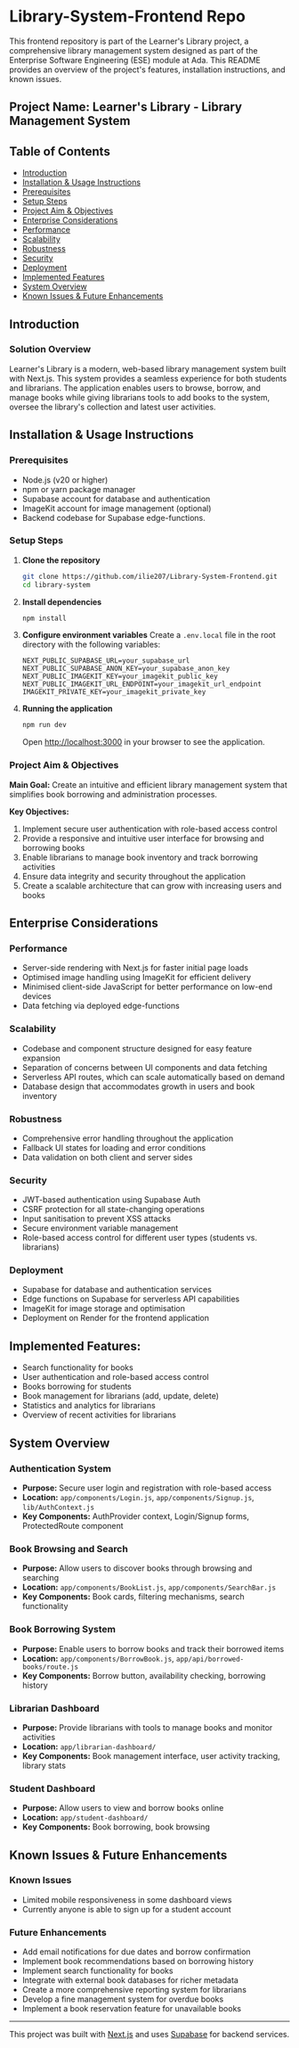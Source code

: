 # Library-System-Frontend Repo

This frontend repository is part of the Learner's Library project, a comprehensive library management system designed as part of the Enterprise Software Engineering (ESE) module at Ada. This README provides an overview of the project's features, installation instructions, and known issues.

## Project Name: Learner's Library - Library Management System

## Table of Contents

- [Introduction](#introduction)
- [Installation & Usage Instructions](#installation--usage-instructions)
- [Prerequisites](#prerequisites)
- [Setup Steps](#setup-steps)
- [Project Aim & Objectives](#project-aim--objectives)
- [Enterprise Considerations](#enterprise-considerations)
- [Performance](#performance)
- [Scalability](#scalability)
- [Robustness](#robustness)
- [Security](#security)
- [Deployment](#deployment)
- [Implemented Features](#implemented-features)
- [System Overview](#system-overview)
- [Known Issues & Future Enhancements](#known-issues--future-enhancements)

## Introduction

### Solution Overview

Learner's Library is a modern, web-based library management system built with Next.js. This system provides a seamless experience for both students and librarians. The application enables users to browse, borrow, and manage books while giving librarians tools to add books to the system, oversee the library's collection and latest user activities.

## Installation & Usage Instructions

### Prerequisites

- Node.js (v20 or higher)
- npm or yarn package manager
- Supabase account for database and authentication
- ImageKit account for image management (optional)
- Backend codebase for Supabase edge-functions.

### Setup Steps

1. **Clone the repository**

   ```bash
   git clone https://github.com/ilie207/Library-System-Frontend.git
   cd library-system
   ```

2. **Install dependencies**

   ```bash
   npm install
   ```

3. **Configure environment variables**
   Create a `.env.local` file in the root directory with the following variables:

   ```
   NEXT_PUBLIC_SUPABASE_URL=your_supabase_url
   NEXT_PUBLIC_SUPABASE_ANON_KEY=your_supabase_anon_key
   NEXT_PUBLIC_IMAGEKIT_KEY=your_imagekit_public_key
   NEXT_PUBLIC_IMAGEKIT_URL_ENDPOINT=your_imagekit_url_endpoint
   IMAGEKIT_PRIVATE_KEY=your_imagekit_private_key
   ```

4. **Running the application**
   ```bash
   npm run dev
   ```
   Open [http://localhost:3000](http://localhost:3000) in your browser to see the application.

### Project Aim & Objectives

**Main Goal:** Create an intuitive and efficient library management system that simplifies book borrowing and administration processes.

**Key Objectives:**

1. Implement secure user authentication with role-based access control
2. Provide a responsive and intuitive user interface for browsing and borrowing books
3. Enable librarians to manage book inventory and track borrowing activities
4. Ensure data integrity and security throughout the application
5. Create a scalable architecture that can grow with increasing users and books

## Enterprise Considerations

### Performance

- Server-side rendering with Next.js for faster initial page loads
- Optimised image handling using ImageKit for efficient delivery
- Minimised client-side JavaScript for better performance on low-end devices
- Data fetching via deployed edge-functions

### Scalability

- Codebase and component structure designed for easy feature expansion
- Separation of concerns between UI components and data fetching
- Serverless API routes, which can scale automatically based on demand
- Database design that accommodates growth in users and book inventory

### Robustness

- Comprehensive error handling throughout the application
- Fallback UI states for loading and error conditions
- Data validation on both client and server sides

### Security

- JWT-based authentication using Supabase Auth
- CSRF protection for all state-changing operations
- Input sanitisation to prevent XSS attacks
- Secure environment variable management
- Role-based access control for different user types (students vs. librarians)

### Deployment

- Supabase for database and authentication services
- Edge functions on Supabase for serverless API capabilities
- ImageKit for image storage and optimisation
- Deployment on Render for the frontend application

## Implemented Features:

- Search functionality for books
- User authentication and role-based access control
- Books borrowing for students
- Book management for librarians (add, update, delete)
- Statistics and analytics for librarians
- Overview of recent activities for librarians

## System Overview

### Authentication System

- **Purpose:** Secure user login and registration with role-based access
- **Location:** `app/components/Login.js`, `app/components/Signup.js`, `lib/AuthContext.js`
- **Key Components:** AuthProvider context, Login/Signup forms, ProtectedRoute component

### Book Browsing and Search

- **Purpose:** Allow users to discover books through browsing and searching
- **Location:** `app/components/BookList.js`, `app/components/SearchBar.js`
- **Key Components:** Book cards, filtering mechanisms, search functionality

### Book Borrowing System

- **Purpose:** Enable users to borrow books and track their borrowed items
- **Location:** `app/components/BorrowBook.js`, `app/api/borrowed-books/route.js`
- **Key Components:** Borrow button, availability checking, borrowing history

### Librarian Dashboard

- **Purpose:** Provide librarians with tools to manage books and monitor activities
- **Location:** `app/librarian-dashboard/`
- **Key Components:** Book management interface, user activity tracking, library stats

### Student Dashboard

- **Purpose:** Allow users to view and borrow books online
- **Location:** `app/student-dashboard/`
- **Key Components:** Book borrowing, book browsing

## Known Issues & Future Enhancements

### Known Issues

- Limited mobile responsiveness in some dashboard views
- Currently anyone is able to sign up for a student account

### Future Enhancements

- Add email notifications for due dates and borrow confirmation
- Implement book recommendations based on borrowing history
- Implement search functionality for books
- Integrate with external book databases for richer metadata
- Create a more comprehensive reporting system for librarians
- Develop a fine management system for overdue books
- Implement a book reservation feature for unavailable books

---

This project was built with [Next.js](https://nextjs.org/) and uses [Supabase](https://supabase.io/) for backend services.
